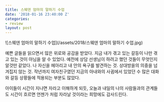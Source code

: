 ```yaml
---
title: 스웨덴 엄마의 말하기 수업
date: '2018-01-16 23:40:00 Z'
categories:
- review
layout: post
---
```


![스웨덴 엄마의 말하기 수업](/assets/2018/스웨덴 엄마의 말하기 수업.jpg)

예쁜 글들을 읽으면서 많은 위로와 공감을 받았다. 지금 내가 겪고 있는 갈등이 나만 겪고 있는 것이 아님을 알 수 있었다. 예전에 상담 선생님이 하려고 했던 것들이 무엇인지 알것만 같았다. 나 자신을 헤아리고 내 안의 욕구를 발견하는 것. 상대방을의 의중을 넘겨집지 않는 것. 작년까지 여자친구였던 지금의 아내와의 사귐에서 있었던 수 많은 대화와 갈등 상황들에 적용되는 부분도 많았다.

아이들이 시간이 지나면 자라고 이해하게 되듯, 오늘과 내일의 나의 사람들과의 관계들도 시간이 흐르면 언젠가 처럼 자라날 것이라는 희망에도 감사드린다.

